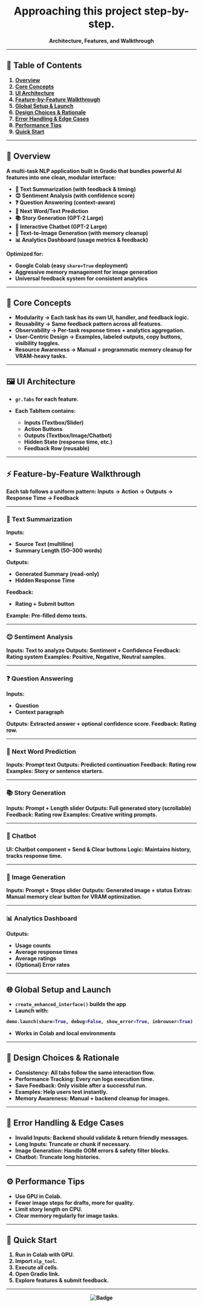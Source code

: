 <div align="center">
<h1>Approaching this project step-by-step.</h1>
<b>Architecture, Features, and Walkthrough<b>
</div>

---

## 📑 Table of Contents

1. [Overview](#overview)
2. [Core Concepts](#core-concepts)
3. [UI Architecture](#ui-architecture)
4. [Feature-by-Feature Walkthrough](#feature-by-feature-walkthrough)
5. [Global Setup & Launch](#global-setup-and-launch)
6. [Design Choices & Rationale](#design-choices-and-rationale)
7. [Error Handling & Edge Cases](#error-handling-and-edge-cases)
8. [Performance Tips](#performance-tips)
9. [Quick Start](#quick-start)
---

## 📌 Overview

A **multi-task NLP application** built in **Gradio** that bundles powerful AI features into one clean, modular interface:

* 📝 **Text Summarization** (with feedback & timing)
* 😊 **Sentiment Analysis** (with confidence score)
* ❓ **Question Answering** (context-aware)
* 🔮 **Next Word/Text Prediction**
* 📚 **Story Generation** (GPT-2 Large)
* 💬 **Interactive Chatbot** (GPT-2 Large)
* 🎨 **Text-to-Image Generation** (with memory cleanup)
* 📊 **Analytics Dashboard** (usage metrics & feedback)

**Optimized for:**

* Google Colab (easy `share=True` deployment)
* Aggressive memory management for image generation
* Universal feedback system for consistent analytics

---

## 🧩 Core Concepts

* **Modularity** → Each task has its own UI, handler, and feedback logic.
* **Reusability** → Same feedback pattern across all features.
* **Observability** → Per-task response times + analytics aggregation.
* **User-Centric Design** → Examples, labeled outputs, copy buttons, visibility toggles.
* **Resource Awareness** → Manual + programmatic memory cleanup for VRAM-heavy tasks.

---

## 🖼 UI Architecture

* **`gr.Tabs`** for each feature.
* Each **TabItem** contains:

  * **Inputs** (Textbox/Slider)
  * **Action Buttons**
  * **Outputs** (Textbox/Image/Chatbot)
  * **Hidden State** (response time, etc.)
  * **Feedback Row** (reusable)

---

## ⚡ Feature-by-Feature Walkthrough

Each tab follows a **uniform pattern**:
Inputs → Action → Outputs → Response Time → Feedback

---

### 📝 Text Summarization

**Inputs:**

* Source Text (multiline)
* Summary Length (50–300 words)

**Outputs:**

* Generated Summary (read-only)
* Hidden Response Time

**Feedback:**

* Rating + Submit button

**Example:** Pre-filled demo texts.

---

### 😊 Sentiment Analysis

**Inputs:** Text to analyze
**Outputs:** Sentiment + Confidence
**Feedback:** Rating system
**Examples:** Positive, Negative, Neutral samples.

---

### ❓ Question Answering

**Inputs:**

* Question
* Context paragraph

**Outputs:** Extracted answer + optional confidence score.
**Feedback:** Rating row.

---

### 🔮 Next Word Prediction

**Inputs:** Prompt text
**Outputs:** Predicted continuation
**Feedback:** Rating row
**Examples:** Story or sentence starters.

---

### 📚 Story Generation

**Inputs:** Prompt + Length slider
**Outputs:** Full generated story (scrollable)
**Feedback:** Rating row
**Examples:** Creative writing prompts.

---

### 💬 Chatbot

**UI:** Chatbot component + Send & Clear buttons
**Logic:** Maintains history, tracks response time.

---

### 🎨 Image Generation

**Inputs:** Prompt + Steps slider
**Outputs:** Generated image + status
**Extras:** Manual memory clear button for VRAM optimization.

---

### 📊 Analytics Dashboard

**Outputs:**

* Usage counts
* Average response times
* Average ratings
* (Optional) Error rates

---

## 🌐 Global Setup and Launch

* `create_enhanced_interface()` builds the app
* Launch with:

```python
demo.launch(share=True, debug=False, show_error=True, inbrowser=True)
```

* Works in **Colab** and **local environments**

---

## 🎯 Design Choices & Rationale

* **Consistency:** All tabs follow the same interaction flow.
* **Performance Tracking:** Every run logs execution time.
* **Save Feedback:** Only visible after a successful run.
* **Examples:** Help users test instantly.
* **Memory Awareness:** Manual + backend cleanup for images.

---

## 🚨 Error Handling & Edge Cases

* **Invalid Inputs:** Backend should validate & return friendly messages.
* **Long Inputs:** Truncate or chunk if necessary.
* **Image Generation:** Handle OOM errors & safety filter blocks.
* **Chatbot:** Truncate long histories.

---

## ⚙ Performance Tips

* Use GPU in Colab.
* Fewer image steps for drafts, more for quality.
* Limit story length on CPU.
* Clear memory regularly for image tasks.

---

## 🚀 Quick Start

1. Run in **Colab** with GPU.
2. Import `nlp_tool`.
3. Execute all cells.
4. Open Gradio link.
5. Explore features & submit feedback.

---

<div align="middle">

![Badge](https://img.shields.io/badge/Developed%20By-Avijit_Jana-blueviolet?style=for-the-badge)

</div>
